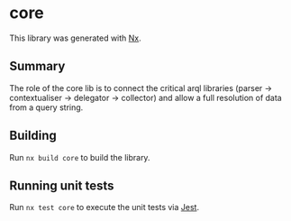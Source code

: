# core

This library was generated with [Nx](https://nx.dev).

## Summary

The role of the core lib is to connect the critical arql libraries
(parser -> contextualiser -> delegator -> collector)
and allow a full resolution of data from a query string.

## Building

Run `nx build core` to build the library.

## Running unit tests

Run `nx test core` to execute the unit tests via [Jest](https://jestjs.io).
